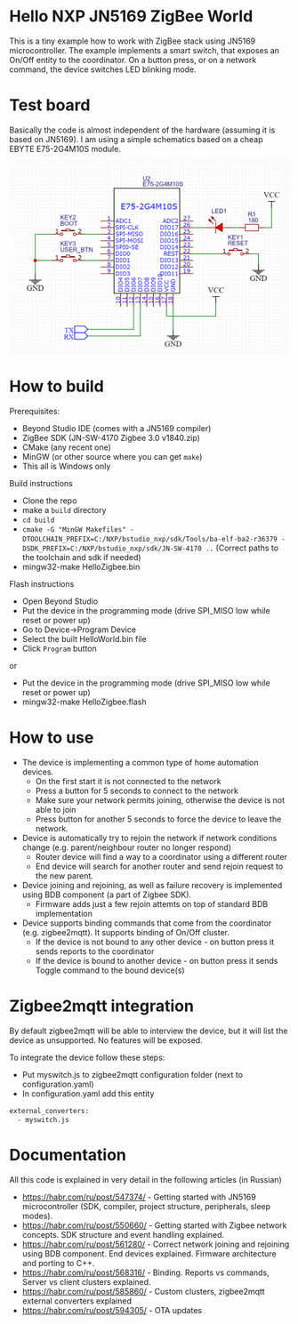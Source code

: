 # Hello NXP JN5169 ZigBee World

This is a tiny example how to work with ZigBee stack using JN5169 microcontroller. The example implements a smart switch, that
exposes an On/Off entity to the coordinator. On a button press, or on a network command, the device switches LED blinking mode.

# Test board

Basically the code is almost independent of the hardware (assuming it is based on JN5169). I am using a simple schematics based on a cheap EBYTE E75-2G4M10S module.

![Schematics](doc/Schematics.png)

# How to build

Prerequisites:
- Beyond Studio IDE (comes with a JN5169 compiler)
- ZigBee SDK (JN-SW-4170 Zigbee 3.0 v1840.zip)
- CMake (any recent one)
- MinGW (or other source where you can get `make`)
- This all is Windows only

Build instructions
- Clone the repo
- make a `build` directory
- `cd build`
- `cmake -G "MinGW Makefiles" -DTOOLCHAIN_PREFIX=C:/NXP/bstudio_nxp/sdk/Tools/ba-elf-ba2-r36379 -DSDK_PREFIX=C:/NXP/bstudio_nxp/sdk/JN-SW-4170 ..`
(Correct paths to the toolchain and sdk if needed)
- mingw32-make HelloZigbee.bin

Flash instructions
- Open Beyond Studio
- Put the device in the programming mode (drive SPI_MISO low while reset or power up)
- Go to Device->Program Device
- Select the built HelloWorld.bin file
- Click `Program` button

or

- Put the device in the programming mode (drive SPI_MISO low while reset or power up)
- mingw32-make HelloZigbee.flash

# How to use

- The device is implementing a common type of home automation devices.
	- On the first start it is not connected to the network
	- Press a button for 5 seconds to connect to the network
	- Make sure your network permits joining, otherwise the device is not able to join
	- Press button for another 5 seconds to force the device to leave the network.
- Device is automatically try to rejoin the network if network conditions change (e.g. parent/neighbour router no longer respond)
	- Router device will find a way to a coordinator using a different router
	- End device will search for another router and send rejoin request to the new parent.
- Device joining and rejoining, as well as failure recovery is implemented using BDB component (a part of Zigbee SDK).
	- Firmware adds just a few rejoin attemts on top of standard BDB implementation
- Device supports binding commands that come from the coordinator (e.g. zigbee2mqtt). It supports binding of On/Off cluster.
	- If the device is not bound to any other device - on button press it sends reports to the coordinator
	- If the device is bound to another device - on button press it sends Toggle command to the bound device(s)

# Zigbee2mqtt integration

By default zigbee2mqtt will be able to interview the device, but it will list the device as unsupported. No features will be exposed. 

To integrate the device follow these steps:
- Put myswitch.js to zigbee2mqtt configuration folder (next to configuration.yaml)
- In configuration.yaml add this entity
```
external_converters:
  - myswitch.js
```

# Documentation

All this code is explained in very detail in the following articles (in Russian)
- https://habr.com/ru/post/547374/ - Getting started with JN5169 microcontroller (SDK, compiler, project structure, peripherals, sleep modes).
- https://habr.com/ru/post/550660/ - Getting started with Zigbee network concepts. SDK structure and event handling explained.
- https://habr.com/ru/post/561280/ - Correct network joining and rejoining using BDB component. End devices explained. Firmware architecture and porting to C++.
- https://habr.com/ru/post/568316/ - Binding. Reports vs commands, Server vs client clusters explained. 
- https://habr.com/ru/post/585860/ - Custom clusters, zigbee2mqtt external converters explained
- https://habr.com/ru/post/594305/ - OTA updates